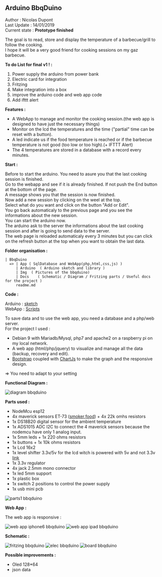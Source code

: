 ## Arduino BbqDuino

Author : Nicolas Dupont  
Last Update : 14/01/2019  
Current state : **Prototype finished**  

The goal is to read, store and display the temperature of a barbecue/grill to follow the cooking.  
I hope it will be a very good friend for cooking sessions on my gaz barbecue.  

**To do List for final v1 ! :**  

1. Power supply the arduino from power bank
2. Electric card for integration
3. Fritzing
4. Make integration into a box
5. improve the arduino code and web app code
6. Add ifttt alert

**Features :**

- A WebApp to manage and monitor the cooking session.(the web app is designed to have just the necessary things)
- Monitor on the lcd the temperatures and the time ("partial" time can be reset with a button).
- A led indicate us if the food temperature is reached or if the barbecue temperature is not good (too low or too high).(+ IFTTT Alert)
- The 4 temperatures are stored in a database with a record every minutes.

**Start :**

Before to start the arduino. You need to asure you that the last cooking session is finished.    
Go to the webapp and see if it is already finished. If not push the End button at the bottom of the page.    
A message shows you that the session is now finished.  
Now add a new session by clicking on the weel at the top.  
Select what do you want and click on the button "Add or Edit".  
You go back automaticaly to the previous page and you see the informations about the new session.  
You can start the arduino now.  
The arduino ask to the server the informations about the last cooking session and after is going to send data to the server.  
The web page is reloaded automaticaly every 3 minutes but you can click on the refresh button at the top when you want to obtain the last data.  


**Folder organisation :**

	| BbqDuino
	  => | App ( SqlDatabase and WebApp(php,html,css,js) )
	     | Arduino  ( Arduino sketch and library )
	     | Img  ( Pictures of the bbqduino)
	     | Docs    ( Schematic / Diagram / Fritzing parts / Useful docs for the project )  
	     readme.md


**Code :**

Arduino : [sketch](https://github.com/NicoDupont/BbqDuino/blob/master/Arduino/bbqduino)  
WebApp : [Scripts](https://github.com/NicoDupont/BbqDuino/blob/master/App)  

To save data and to use the web app, you need a database and a php/web server.    
For the project I used :  

 - Debian 9 with Mariadb/Mysql, php7 and apache2 on a raspberry pi on my local network.
 - A web app (html/php/jquery) to visualize and manage all the data (backup, recovery and edit).
 - [Bootstrap](https://getbootstrap.com/) coupled with [ChartJs](http://www.chartjs.org/) to make the graph and the responsive design.

=> You need to adapt to your setting  

**Functional Diagram :**

![diagram bbqduino](https://github.com/NicoDupont/BbqDuino/blob/master/Docs/diagram%20bbqduino.png)

**Parts used :**

 - NodeMcu esp12 
 - 4x maverick sensors ET-73 ([smoker](http://www.maverickhousewares.com/parts/et-73-smoker-probe),[food](http://www.maverickhousewares.com/parts/et-7273-high-heat-6ft-food-probe)) + 4x 22k omhs resistors
 - 1x DS18B20 digital sensor for the ambient temperature
 - 1x ADS1015 ADC I2C to connect the 4 maverick sensors because the nodemcu have only 1 analog input.
 - 1x 5mm leds + 1x 220 ohms resistors
 - 1x buttons + 1x 10k ohms resistors
 - 1x Lcd 16x2
 - 1x level shifter 3.3v/5v for the lcd witch is powered with 5v and not 3.3v [link](https://fr.aliexpress.com/item/Pratique-Simple-4-Canal-IIC-I2C-3-V-5-V-Logic-Level-Converter-Bidirektional-Shifter-Module/32839758085.html?spm=a2g0s.9042311.0.0.ONxQt6)
 - 1x 3.3v regulator
 - 4x jack 2.5mm mono connector
 - 1x led 5mm support
 - 1x plastic box
 - 1x switch 2 positions to control the power supply
 - 1x usb mini pcb

![parts1 bbqduino](https://github.com/NicoDupont/BbqDuino/blob/master/Img/breadboard_prototype.JPG)

**Web App :**

The web app is responsive :  

![web app iphone6 bbqduino](https://github.com/NicoDupont/BbqDuino/blob/master/Img/bbqduino_ipad.PNG)
![web app ipad bbqduino](https://github.com/NicoDupont/BbqDuino/blob/master/Img/bbqduino_iphone6.PNG)

**Schematic :**

![fritzing bbqduino](https://github.com/NicoDupont/BbqDuino/blob/master/Img/bbqduino_bb.png)
![elec bbqduino](https://github.com/NicoDupont/BbqDuino/blob/master/Img/bbqduino_schema.png)
![board bbqduino](https://github.com/NicoDupont/BbqDuino/blob/master/Img/elec_board.png)

**Possible improvements :**

- Oled 128*64
- json data
